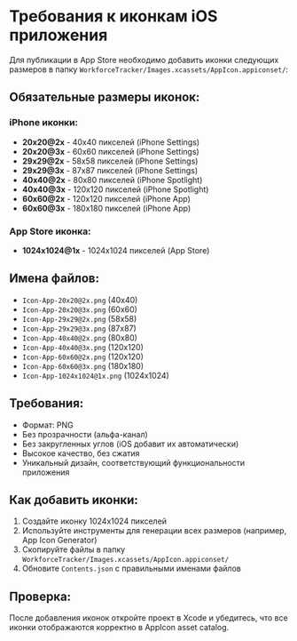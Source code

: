 # Требования к иконкам iOS приложения

Для публикации в App Store необходимо добавить иконки следующих размеров в папку `WorkforceTracker/Images.xcassets/AppIcon.appiconset/`:

## Обязательные размеры иконок:

### iPhone иконки:
- **20x20@2x** - 40x40 пикселей (iPhone Settings)
- **20x20@3x** - 60x60 пикселей (iPhone Settings)
- **29x29@2x** - 58x58 пикселей (iPhone Settings)
- **29x29@3x** - 87x87 пикселей (iPhone Settings)
- **40x40@2x** - 80x80 пикселей (iPhone Spotlight)
- **40x40@3x** - 120x120 пикселей (iPhone Spotlight)
- **60x60@2x** - 120x120 пикселей (iPhone App)
- **60x60@3x** - 180x180 пикселей (iPhone App)

### App Store иконка:
- **1024x1024@1x** - 1024x1024 пикселей (App Store)

## Имена файлов:
- `Icon-App-20x20@2x.png` (40x40)
- `Icon-App-20x20@3x.png` (60x60)
- `Icon-App-29x29@2x.png` (58x58)
- `Icon-App-29x29@3x.png` (87x87)
- `Icon-App-40x40@2x.png` (80x80)
- `Icon-App-40x40@3x.png` (120x120)
- `Icon-App-60x60@2x.png` (120x120)
- `Icon-App-60x60@3x.png` (180x180)
- `Icon-App-1024x1024@1x.png` (1024x1024)

## Требования:
- Формат: PNG
- Без прозрачности (альфа-канал)
- Без закругленных углов (iOS добавит их автоматически)
- Высокое качество, без сжатия
- Уникальный дизайн, соответствующий функциональности приложения

## Как добавить иконки:
1. Создайте иконку 1024x1024 пикселей
2. Используйте инструменты для генерации всех размеров (например, App Icon Generator)
3. Скопируйте файлы в папку `WorkforceTracker/Images.xcassets/AppIcon.appiconset/`
4. Обновите `Contents.json` с правильными именами файлов

## Проверка:
После добавления иконок откройте проект в Xcode и убедитесь, что все иконки отображаются корректно в AppIcon asset catalog.
